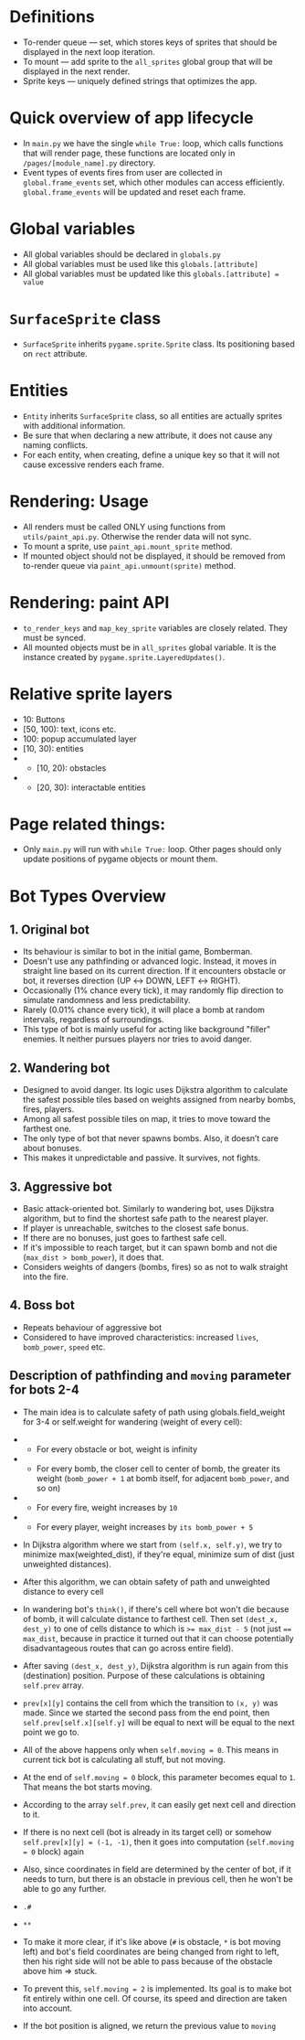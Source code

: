 # Definitions
- To-render queue — set, which stores keys of sprites that should be displayed in the next loop iteration.
- To mount — add sprite to the `all_sprites` global group that will be displayed in the next render.
- Sprite keys — uniquely defined strings that optimizes the app.

# Quick overview of app lifecycle
- In `main.py` we have the single `while True:` loop, which calls functions that will render page, these functions are located only in `/pages/[module_name].py` directory.
- Event types of events fires from user are collected in `global.frame_events` set, which other modules can access efficiently. `global.frame_events` will be updated and reset each frame.


# Global variables
- All global variables should be declared in `globals.py`
- All global variables must be used like this `globals.[attribute]`
- All global variables must be updated like this `globals.[attribute] = value`

# `SurfaceSprite` class
- `SurfaceSprite` inherits `pygame.sprite.Sprite` class. Its positioning based on `rect` attribute.

# Entities
- `Entity` inherits `SurfaceSprite` class, so all entities are actually sprites with additional information.
- Be sure that when declaring a new attribute, it does not cause any naming conflicts.
- For each entity, when creating, define a unique key so that it will not cause excessive renders each frame.

# Rendering: Usage
- All renders must be called ONLY using functions from `utils/paint_api.py`. Otherwise the render data will not sync.
- To mount a sprite, use `paint_api.mount_sprite` method.
- If mounted object should not be displayed, it should be removed from to-render queue via `paint_api.unmount(sprite)` method.

# Rendering: paint API
- `to_render_keys` and `map_key_sprite` variables are closely related. They must be synced.
- All mounted objects must be in `all_sprites` global variable. It is the instance created by `pygame.sprite.LayeredUpdates()`.

# Relative sprite layers
- 10: Buttons
- [50, 100): text, icons etc.
- 100: popup accumulated layer
- [10, 30): entities
- - [10, 20): obstacles
- - [20, 30): interactable entities


# Page related things:
- Only `main.py` will run with `while True:` loop. Other pages should only update positions of pygame objects or mount them.


# Bot Types Overview
## 1. Original bot
- Its behaviour is similar to bot in the initial game, Bomberman.
- Doesn't use any pathfinding or advanced logic. Instead, it moves in straight line based on its current direction. If it encounters obstacle or bot, it reverses direction (UP ↔ DOWN, LEFT ↔ RIGHT).
- Occasionally (1% chance every tick), it may randomly flip direction to simulate randomness and less predictability.
- Rarely (0.01% chance every tick), it will place a bomb at random intervals, regardless of surroundings.
- This type of bot is mainly useful for acting like background "filler" enemies. It neither pursues players nor tries to avoid danger.

## 2. Wandering bot
- Designed to avoid danger. Its logic uses Dijkstra algorithm to calculate the safest possible tiles based on weights assigned from nearby bombs, fires, players.
- Among all safest possible tiles on map, it tries to move toward the farthest one.
- The only type of bot that never spawns bombs. Also, it doesn’t care about bonuses.
- This makes it unpredictable and passive. It survives, not fights.

## 3. Aggressive bot
- Basic attack-oriented bot. Similarly to wandering bot, uses Dijkstra algorithm, but to find the shortest safe path to the nearest player.
- If player is unreachable, switches to the closest safe bonus.
- If there are no bonuses, just goes to farthest safe cell.
- If it's impossible to reach target, but it can spawn bomb and not die (`max_dist > bomb_power`), it does that.
- Considers weights of dangers (bombs, fires) so as not to walk straight into the fire.

## 4. Boss bot
- Repeats behaviour of aggressive bot
- Considered to have improved characteristics: increased `lives`, `bomb_power`, `speed` etc.


## Description of pathfinding and `moving` parameter for bots 2-4
- The main idea is to calculate safety of path using globals.field_weight for 3-4 or self.weight for wandering (weight of every cell):
- - For every obstacle or bot, weight is infinity
- - For every bomb, the closer cell to center of bomb, the greater its weight (`bomb_power + 1` at bomb itself, for adjacent `bomb_power`, and so on)
- - For every fire, weight increases by `10`
- - For every player, weight increases by `its bomb_power + 5`
- In Dijkstra algorithm where we start from `(self.x, self.y)`, we try to minimize max(weighted_dist), if they're equal, minimize sum of dist (just unweighted distances).
- After this algorithm, we can obtain safety of path and unweighted distance to every cell
- In wandering bot's `think()`, if there's cell where bot won't die because of bomb, it will calculate distance to farthest cell. Then set `(dest_x, dest_y)` to one of cells distance to which is `>= max_dist - 5` (not just `== max_dist`, because in practice it turned out that it can choose potentially disadvantageous routes that can go across entire field).
- After saving `(dest_x, dest_y)`, Dijkstra algorithm is run again from this (destination) position. Purpose of these calculations is obtaining `self.prev` array.
- `prev[x][y]` contains the cell from which the transition to `(x, y)` was made. Since we started the second pass from the end point, then `self.prev[self.x][self.y]` will be equal to next will be equal to the next point we go to.


- All of the above happens only when `self.moving = 0`. This means in current tick bot is calculating all stuff, but not moving.
- At the end of `self.moving = 0` block, this parameter becomes equal to `1`. That means the bot starts moving.
- According to the array `self.prev`, it can easily get next cell and direction to it.
- If there is no next cell (bot is already in its target cell) or somehow `self.prev[x][y] = (-1, -1)`, then it goes into computation (`self.moving = 0` block) again


- Also, since coordinates in field are determined by the center of bot, if it needs to turn, but there is an obstacle in previous cell, then he won't be able to go any further.
- `.#`
- `**`
- To make it more clear, if it's like above (`#` is obstacle, `*` is bot moving left) and bot's field coordinates are being changed from right to left, then his right side will not be able to pass because of the obstacle above him => stuck.
- To prevent this, `self.moving = 2` is implemented. Its goal is to make bot fit entirely within one cell. Of course, its speed and direction are taken into account.
- If the bot position is aligned, we return the previous value to `moving`  
